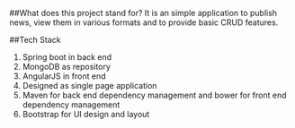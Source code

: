 ##What does this project stand for?
It is an simple application to publish news, view them in various formats and to provide basic CRUD features.

##Tech Stack
1. Spring boot in back end 
2. MongoDB as repository
3. AngularJS in front end
4. Designed as single page application
5. Maven for back end dependency management and bower for front end dependency management
6. Bootstrap for UI design and layout